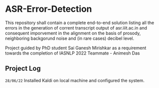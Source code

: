 # ASR-Error-Detection
This repository shall contain a complete end-to-end solution listing all the errors in the generation of corrent transcript output of asr.iiit.ac.in and consequent imporvement in the alignment on the basis of prosody, neighboring backgorund noise and (in rare cases) decibel level.

Project guided by PhD student Sai Ganesh Mirishkar as a requirement towards the completion of IASNLP 2022
Teammate - Animesh Das


## Project Log

```28/06/22```
Installed Kaldi on local machine and configured the system. 

